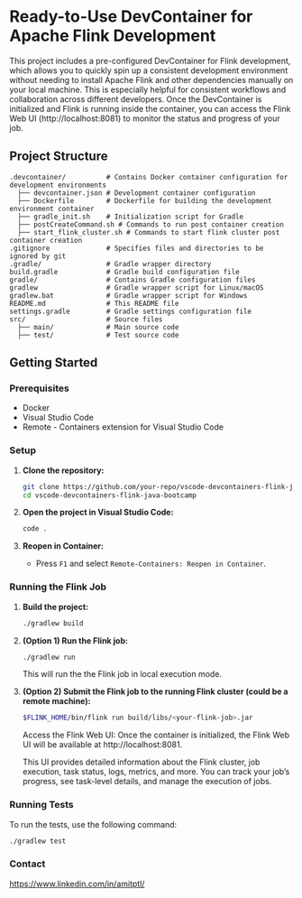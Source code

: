 # Ready-to-Use DevContainer for Apache Flink Development

This project includes a pre-configured DevContainer for Flink development, which allows you to quickly spin up a consistent development environment without needing to install Apache Flink and other dependencies manually on your local machine. This is especially helpful for consistent workflows and collaboration across different developers. Once the DevContainer is initialized and Flink is running inside the container, you can access the Flink Web UI (http://localhost:8081) to monitor the status and progress of your job.

## Project Structure
```
.devcontainer/          # Contains Docker container configuration for development environments
  ├── devcontainer.json # Development container configuration
  ├── Dockerfile        # Dockerfile for building the development environment container
  ├── gradle_init.sh    # Initialization script for Gradle
  ├── postCreateCommand.sh # Commands to run post container creation
  ├── start_flink_cluster.sh # Commands to start flink cluster post container creation
.gitignore              # Specifies files and directories to be ignored by git
.gradle/                # Gradle wrapper directory
build.gradle            # Gradle build configuration file
gradle/                 # Contains Gradle configuration files
gradlew                 # Gradle wrapper script for Linux/macOS
gradlew.bat             # Gradle wrapper script for Windows
README.md               # This README file
settings.gradle         # Gradle settings configuration file
src/                    # Source files
  ├── main/             # Main source code
  ├── test/             # Test source code
```
## Getting Started

### Prerequisites

- Docker
- Visual Studio Code
- Remote - Containers extension for Visual Studio Code

### Setup

1. **Clone the repository:**

    ```sh
    git clone https://github.com/your-repo/vscode-devcontainers-flink-java-bootcamp.git
    cd vscode-devcontainers-flink-java-bootcamp
    ```

2. **Open the project in Visual Studio Code:**

    ```sh
    code .
    ```

3. **Reopen in Container:**

    - Press `F1` and select `Remote-Containers: Reopen in Container`.

### Running the Flink Job

1. **Build the project:**

    ```sh
    ./gradlew build
    ```

2. **(Option 1) Run the Flink job:**

    ```sh
    ./gradlew run
    ```
    This will run the the Flink job in local execution mode.

3. **(Option 2) Submit the Flink job to the running Flink cluster (could be a remote machine):**

    ```sh
    $FLINK_HOME/bin/flink run build/libs/<your-flink-job>.jar
    ```
    Access the Flink Web UI: Once the container is initialized, the Flink Web UI will be available at http://localhost:8081.

    This UI provides detailed information about the Flink cluster, job execution, task status, logs, metrics, and more.
    You can track your job’s progress, see task-level details, and manage the execution of jobs.

### Running Tests

To run the tests, use the following command:

```sh
./gradlew test
```
### Contact
https://www.linkedin.com/in/amitptl/
